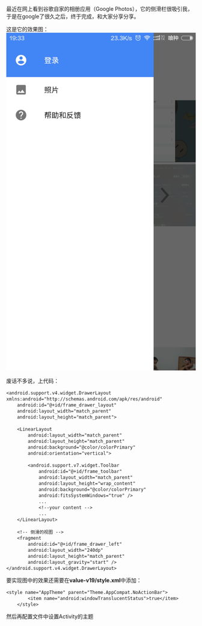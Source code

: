 
最近在网上看到谷歌自家的相册应用（Google Photos），它的侧滑栏很吸引我，于是在google了很久之后，终于完成，和大家分享分享。

<!--more-->

这是它的效果图：
![](20150617_drawerlayout_1.jpg)

废话不多说，上代码：

```
<android.support.v4.widget.DrawerLayout xmlns:android="http://schemas.android.com/apk/res/android"
    android:id="@+id/frame_drawer_layout"
    android:layout_width="match_parent"
    android:layout_height="match_parent">

    <LinearLayout
        android:layout_width="match_parent"
        android:layout_height="match_parent"
        android:background="@color/colorPrimary"
        android:orientation="vertical">

        <android.support.v7.widget.Toolbar
            android:id="@+id/frame_toolbar"
            android:layout_width="match_parent"
            android:layout_height="wrap_content"
            android:background="@color/colorPrimary"
            android:fitsSystemWindows="true" />
            ...
            <!--your content -->
            ...
    </LinearLayout>

	<!-- 侧滑的视图 -->
    <fragment
        android:id="@+id/frame_drawer_left"
        android:layout_width="240dp"
        android:layout_height="match_parent"
        android:layout_gravity="start" />
</android.support.v4.widget.DrawerLayout>
```

要实现图中的效果还需要在**value-v19/style.xml**中添加：

```
<style name="AppTheme" parent="Theme.AppCompat.NoActionBar">
        <item name="android:windowTranslucentStatus">true</item>
    </style>
```
然后再配置文件中设置Activity的主题
